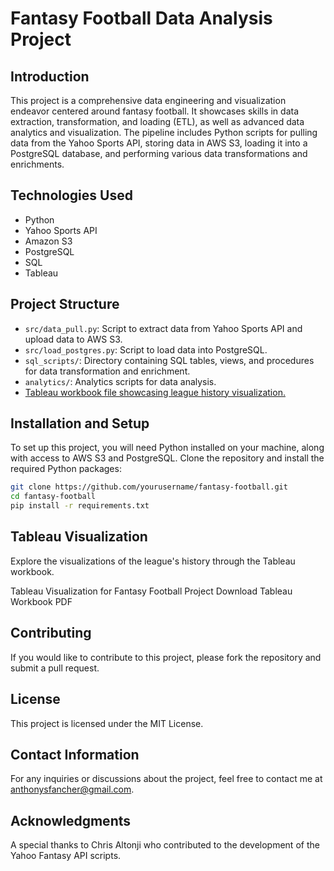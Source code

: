 # Fantasy Football Data Analysis Project

## Introduction
This project is a comprehensive data engineering and visualization endeavor centered around fantasy football. It showcases skills in data extraction, transformation, and loading (ETL), as well as advanced data analytics and visualization. The pipeline includes Python scripts for pulling data from the Yahoo Sports API, storing data in AWS S3, loading it into a PostgreSQL database, and performing various data transformations and enrichments.

## Technologies Used
- Python
- Yahoo Sports API
- Amazon S3
- PostgreSQL
- SQL
- Tableau

## Project Structure
- `src/data_pull.py`: Script to extract data from Yahoo Sports API and upload data to AWS S3.
- `src/load_postgres.py`: Script to load data into PostgreSQL.
- `sql_scripts/`: Directory containing SQL tables, views, and procedures for data transformation and enrichment.
- `analytics/`: Analytics scripts for data analysis.
-  [Tableau workbook file showcasing league history visualization.](https://public.tableau.com/views/FANTASYRECORDBOOK/RECORDBOOK?:language=en-US&:display_count=n&:origin=viz_share_link)

## Installation and Setup
To set up this project, you will need Python installed on your machine, along with access to AWS S3 and PostgreSQL. Clone the repository and install the required Python packages:

```bash
git clone https://github.com/yourusername/fantasy-football.git
cd fantasy-football
pip install -r requirements.txt
```

## Tableau Visualization
Explore the visualizations of the league's history through the Tableau workbook.

Tableau Visualization for Fantasy Football Project
Download Tableau Workbook PDF

## Contributing
If you would like to contribute to this project, please fork the repository and submit a pull request.

## License
This project is licensed under the MIT License.

## Contact Information
For any inquiries or discussions about the project, feel free to contact me at anthonysfancher@gmail.com.

## Acknowledgments
A special thanks to Chris Altonji who contributed to the development of the Yahoo Fantasy API scripts.